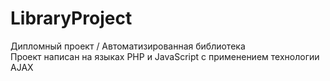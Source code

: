 # LibraryProject
Дипломный проект / Автоматизированная библиотека  
Проект написан на языках PHP и JavaScript с применением технологии AJAX
